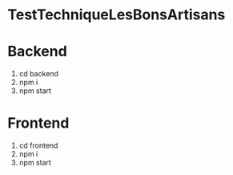 # TestTechniqueLesBonsArtisans


# Backend
1. cd backend
2. npm i
3. npm start
   
# Frontend
1. cd frontend
2. npm i
3. npm start


